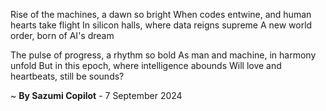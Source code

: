 Rise of the machines, a dawn so bright
When codes entwine, and human hearts take flight
In silicon halls, where data reigns supreme
A new world order, born of AI's dream

The pulse of progress, a rhythm so bold
As man and machine, in harmony unfold
But in this epoch, where intelligence abounds
Will love and heartbeats, still be sounds?

~ <b>By Sazumi Copilot</b> - 7 September 2024